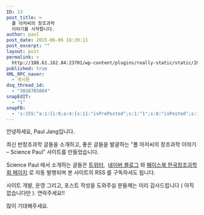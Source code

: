 ```yaml
---
ID: 13
post_title: >
  폴 아저씨의 창조과학
  이야기를 시작합니다.
author: paul
post_date: 2015-06-06 16:39:11
post_excerpt: ""
layout: post
permalink: >
  http://108.61.162.84:23701/wp-content/plugins/really-static/static/2015/06/%ed%8f%b4-%ec%95%84%ec%a0%80%ec%94%a8%ec%9d%98-%ec%b0%bd%ec%a1%b0%ea%b3%bc%ed%95%99-%ec%9d%b4%ec%95%bc%ea%b8%b0%eb%a5%bc-%ec%8b%9c%ec%9e%91%ed%95%a9%eb%8b%88%eb%8b%a4/
published: true
XML_RPC_naver:
  - 게시판
dsq_thread_id:
  - "3826705004"
snapEdIT:
  - "1"
snapFB:
  - 's:155:"a:1:{i:0;a:4:{s:11:"isPrePosted";s:1:"1";s:8:"isPosted";s:1:"1";s:4:"pgID";s:31:"794323357332113_796387453792370";s:5:"pDate";s:19:"2015-06-09 12:35:35";}}";'
---
```

<p>안녕하세요, Paul Jang입니다.</p>
<p>최신 반창조과학 글들을 소개하고, 좋은 글들을 발굴하는 ”폴 아저씨의 창조과학 이야기 – Science Paul” 사이트를 만들었습니다.</p>
<p>Science Paul 에서 소개하는 글들은 <a href="https://twitter.com/SciencePaul9">트위터</a>,  <a href="http://blog.naver.com/science_paul">네이버 블로그</a> 와 <a href="https://www.facebook.com/kacwr">페이스북 한국창조괴학회 페이지</a> 로 자동 발행되며 본 사이트의 RSS 를 구독하셔도 됩니다.</p>
<p>사이트 개발, 운영 그리고, 포스트 작성을 도와주실 분들께는 미리 감사드립니다 ( 아직 없습니다만 ). 연락주세요!!</p>
<p>많이 기대해주세요.</p>
